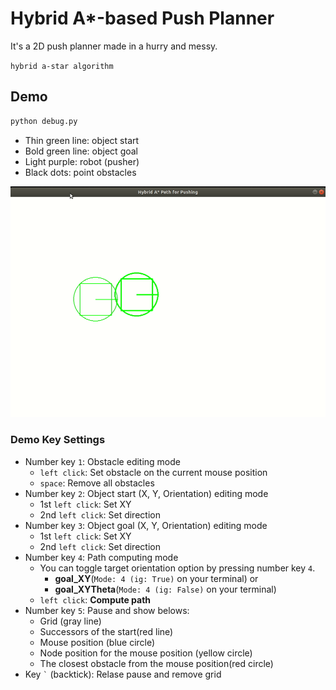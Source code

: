 # Hybrid A*-based Push Planner

It's a 2D push planner made in a hurry and messy.

`hybrid a-star algorithm`

## Demo

```sh
python debug.py
```

- Thin green line: object start
- Bold green line: object goal
- Light purple: robot (pusher)
- Black dots: point obstacles

![example](Peek%202021-11-01%2010-54.gif)

### Demo Key Settings

- Number key `1`: Obstacle editing mode
  - `left click`: Set obstacle on the current mouse position
  - `space`: Remove all obstacles
- Number key `2`: Object start (X, Y, Orientation) editing mode
  - 1st `left click`: Set XY
  - 2nd `left click`: Set direction
- Number key `3`: Object goal (X, Y, Orientation) editing mode
  - 1st `left click`: Set XY
  - 2nd `left click`: Set direction
- Number key `4`: Path computing mode
  - You can toggle target orientation option by pressing number key `4`.
    - **goal_XY**(`Mode: 4 (ig: True)` on your terminal) or
    - **goal_XYTheta**(`Mode: 4 (ig: False)` on your terminal)
  - `left click`: **Compute path**
- Number key `5`: Pause and show belows:
  - Grid (gray line)
  - Successors of the start(red line)
  - Mouse position (blue circle)
  - Node position for the mouse position (yellow circle)
  - The closest obstacle from the mouse position(red circle)
- Key `` ` `` (backtick): Relase pause and remove grid
